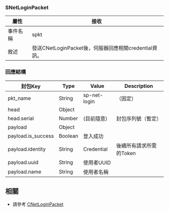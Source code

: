 ### SNetLoginPacket
| 屬性 | 接收 |
| --- | --- |
| 事件名稱 | spkt |
| 敘述 | 發送CNetLoginPacket後，伺服器回應相關credential資訊。 |

### 回應結構
| 封包Key | Type | Value | Description |
|	--- | --- | --- | --- |
| pkt_name | String | sp-net-login | （固定） |
| head | Object |
| head.serial | Number | (目前隨意) | 封包序列號（暫定）|
| payload | Object |
| payload.is_success | Boolean | 登入成功 |
| payload.identity | String | Credential | 後續所有請求所需的Token |
| payload.uuid | String | 使用者UUID |
| payload.name | String | 使用者名稱 | 

## 相關
- 請參考 [CNetLoginPacket](./CNetLoginPacket.md)
